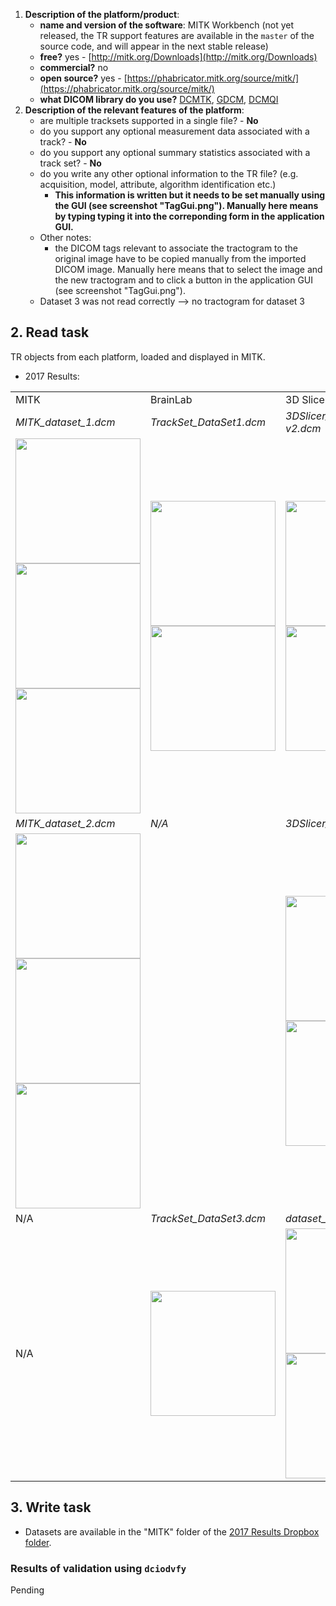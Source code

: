 1. **Description of the platform/product**:
   * **name and version of the software**: MITK Workbench \(not yet released, the TR support features are available in the `master` of the source code, and will appear in the next stable release\)
   * **free?** yes - [http://mitk.org/Downloads](http://mitk.org/Downloads)
   * **commercial?** no
   * **open source?** yes - [https://phabricator.mitk.org/source/mitk/](https://phabricator.mitk.org/source/mitk/)
   * **what DICOM library do you use?** [DCMTK](http://dcmtk.org), [GDCM](http://gdcm.sourceforge.net/), [DCMQI](http://github.com/qiicr/dcmqi)
2. **Description of the relevant features of the platform**:
   * are multiple tracksets supported in a single file? - **No**
   * do you support any optional measurement data associated with a track? - **No**
   * do you support any optional summary statistics associated with a track set? - **No**
   * do you write any other optional information to the TR file? \(e.g. acquisition, model, attribute, algorithm identification etc.\)
     * **This information is written but it needs to be set manually using the GUI \(see screenshot "TagGui.png"\). Manually here means by typing typing it into the correponding form in the application GUI.**
   * Other notes:
     * the DICOM tags relevant to associate the tractogram to the original image have to be copied manually from the imported DICOM image. Manually here means that to select the image and the new tractogram and to click a button in the application GUI \(see screenshot "TagGui.png"\).
   * Dataset 3 was not read correctly --&gt; no tractogram for dataset 3

## 2. Read task

TR objects from each platform, loaded and displayed in MITK.

* 2017 Results:
<table>
<tr>
  <td width="33%">MITK</td>
  <td width="33%">BrainLab</td>
  <td width="33%">3D Slicer</td>
</tr>


<!-- dataset_1 -->
<tr>
  <td><i>MITK_dataset_1.dcm</i></td>
  <td><i>TrackSet_DataSet1.dcm</i></td>
  <td><i>3DSlicer_dataset[..]-v2.dcm</i></td>
</tr>

<tr>
  <td>
    <img src="../mitk/mitk_dataset_1_3D_View1_tube.png" width="200">
    <img src="../mitk/mitk_dataset_1_sagittal.png" width="200">
    <img src="../mitk/mitk_dataset_1_axial.png" width="200">
  </td>

   <td>
    <img src="../mitk/brainlab_dataset_1_2D.png" width="200">
    <img src="../mitk/brainlab_dataset_1_3D.png" width="200">
   </td>

   <td>
    <img src="../mitk/slicer_dataset_1_2D.png" width="200">
    <img src="../mitk/slicer_dataset_1_3D.png" width="200">
   </td>
</tr>


<!-- dataset_2 -->
<tr>
  <td><i>MITK_dataset_2.dcm</i></td>
  <td><i>N/A</i></td>
  <td><i>3DSlicer_dataset_2[..].dcm</i></td>
</tr>

<tr>
   <td>
    <img src="../mitk/mitk_dataset_2_3D_View1_tube.png" width="200">
    <img src="../mitk/mitk_dataset_2_sagittal.png" width="200">
    <img src="../mitk/mitk_dataset_2_axial.png" width="200">
   </td>

   <td><!-- BrainLab n/a --></td>

   <td>
     <img src="../mitk/slicer_dataset_2_2D.png" width="200">
     <img src="../mitk/slicer_dataset_2_3D.png" width="200">

   </td>

</tr>

<!-- dataset_3 -->
<tr>
  <td>N/A</td>
  <td><i>TrackSet_DataSet3.dcm</i></td>
  <td><i>dataset_3_GeSignaHDx.dcm</i></td>
</tr>

<tr>
  <td>
  N/A
  </td>

  <td>
  <img src="../mitk/brainlab_dataset_3_3D.png" width="200">
  </td>

  <td>
  <img src="../mitk/slicer_dataset_3_2D.png" width="200">
  <img src="../mitk/slicer_dataset_3_3D.png" width="200">
  </td>

</tr>
</table>


## 3. Write task

* Datasets are available in the "MITK" folder of the [2017 Results Dropbox folder](https://www.dropbox.com/sh/gmy2nt1mlfk1k2w/AADIdfcLUUZ8ViAh7i6x0aana?dl=0).

### Results of validation using `dciodvfy`

Pending
